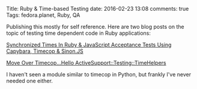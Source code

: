 Title: Ruby & Time-based Testing
date: 2016-02-23 13:08
comments: true
Tags: fedora.planet, Ruby, QA

Publishing this mostly for self reference.
Here are two blog posts on the topic of testing time
dependent code in Ruby applications:

[Synchronized Times In Ruby & JavaScript Acceptance Tests Using Capybara, Timecop & Sinon.JS](http://metaskills.net/2012/08/07/synchronized-times-in-ruby-and-javascript-acceptance-tests-using-capybara-timecop-and-sinon-js/)

[Move Over Timecop…Hello ActiveSupport::Testing::TimeHelpers](https://blog.pivotal.io/labs/labs/goodbye-timecop-hello-timehelpers)

I haven't seen a module similar to timecop in Python, but frankly I've never needed one either.
